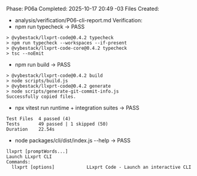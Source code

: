 Phase: P06a
Completed: 2025-10-17 20:49 -03
Files Created:
- analysis/verification/P06-cli-report.md
Verification:
- npm run typecheck -> PASS
```text
> @vybestack/llxprt-code@0.4.2 typecheck
> npm run typecheck --workspaces --if-present
> @vybestack/llxprt-code-core@0.4.2 typecheck
> tsc --noEmit
```
- npm run build -> PASS
```text
> @vybestack/llxprt-code@0.4.2 build
> node scripts/build.js
> @vybestack/llxprt-code@0.4.2 generate
> node scripts/generate-git-commit-info.js
Successfully copied files.
```
- npx vitest run runtime + integration suites -> PASS
```text
Test Files  4 passed (4)
Tests       49 passed | 1 skipped (50)
Duration    22.54s
```
- node packages/cli/dist/index.js --help -> PASS
```text
llxprt [promptWords...]
Launch LLxprt CLI
Commands:
  llxprt [options]            LLxprt Code - Launch an interactive CLI
```
